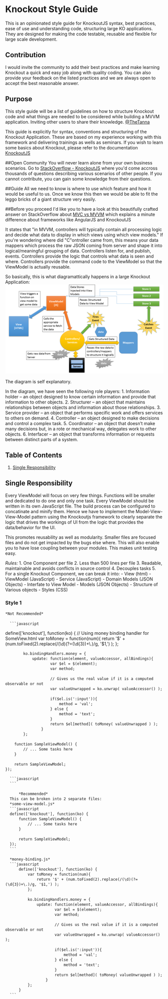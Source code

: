 # Knockout Style Guide
This is an opinionated style guide for KnockoutJS syntax, best practices, ease of use and understanding code, structuring large KO applications. They are designed for making the code testable, reusable and flexible for large scale development. 

## Contribution
I would invite the community to add their best practices and make learning Knockout a quick and easy job along with quality coding. You can also provide your feedback on the listed practices and we are always open to accept the best reasonable answer.

## Purpose
This style guide will be a list of guidelines on how to structure Knockout code and what things are needed to be considered while building a MVVM application. Inviting other users to share their knowledge. [@TheTanna](//twitter.com/TheTanna)

This guide is explicitly for syntax, conventions and structuring of the Knockout Application. These are based on my experience working with this framework and delivering trainings as wells as seminars. If you wish to learn some basics about Knockout, please refer to the documentation [KnockoutJS](//knockoutjs.com/)

##Open Community
You will never learn alone from your own business scenarios. Go to [StackOverflow - KnockoutJS](//stackoverflow.com/questions/tagged/knockout.js) where you'd come accross thousands of questions describing various scenarios of other people. If you cannot contribute, you can gain some knowledge from their questions. 

##Guide
All we need to know is where to use which feature and how it would be useful to us. Once we know this then we would be able to fit the leggo bricks of a giant structure very easily.

##Before you proceed
I'd like you to have a look at this beautifully crafted answer on StackOverflow about [MVC vs MVVM](//stackoverflow.com/questions/667781/what-is-the-difference-between-mvc-and-mvvm) which explains a minute difference about frameworks like AngularJS and KnockoutJS

It states that "in MVVM, controllers will typically contain all processing logic and decide what data to display in which views using which view models." If you're wondering where did "C"ontroller came from, this means your data mappers which process the raw JSON coming from server and shape it into logical/meaningful grouping of data. Controllers listen for, and publish, events. Controllers provide the logic that controls what data is seen and where. Controllers provide the command code to the ViewModel so that the ViewModel is actually reusable.

So basically, this is what diagramattically happens in a large Knockout Application:
![MVVM Knockout Application Flow](https://raw.githubusercontent.com/ankittanna/knockout-style-guide/master/Slide1.PNG)

The diagram is self explanatory. 

In the diagram, we have seen the following role players:
    1. Information holder – an object designed to know certain information and provide that information to other objects.
    2. Structurer – an object that maintains relationships between objects and information about those relationships.
    3. Service provider – an object that performs specific work and offers services to others on demand.
    4. Controller – an object designed to make decisions and control a complex task.
    5. Coordinator – an object that doesn’t make many decisions but, in a rote or mechanical way, delegates work to other objects.
    6. Interfacer – an object that transforms information or requests between distinct parts of a system.

## Table of Contents

  1. [Single Responsibility](#single-responsibility)

## Single Responsibility

Every ViewModel will focus on very few things. Functions will be smaller and dedicated to do one and only one task. Every ViewModel should be written in its own JavaScript file. The build process can be configured to concatinate and minify them. Hence we have to implement the Model-View-View-Model pattern using the Knockoutjs framework to clearly separate the logic that drives the workings of UI from the logic that provides the data/behavior for the UI.

This promotes reusability as well as modularity. Smaller files are focused files and do not get impacted by the bugs else where.
This will also enable you to have lose coupling between your modules.
This makes unit testing easy.

*Rules:*
    1. One Component per file
    2. Less than 500 lines per file
    3. Readable, maintainable and avoids conflicts in source control
    4. Decouples tasks
    5. For a single Knockout Component, we can break it into: 
        - View (html)
        - ViewModel (JavaScript)
        - Service (JavaScript)
        - Domain Models (JSON Objects) - Interfate to View Model
        - Models (JSON Objects) - Structure of Various objects
        - Styles (CSS)
    
### Style 1
    *Not Recommended*
    
      ```javascript
  define(['knockout'], function(ko) {
        // Using money binding handler for SomeView.html
        var toMoney = function(num){
                return '$' + (num.toFixed(2).replace(/(\d)(?=(\d{3})+\.)/g, '$1,') );
            };
        
            ko.bindingHandlers.money = {
                update: function(element, valueAccessor, allBindings){
                        var $el = $(element);
                        var method;

                        // Gives us the real value if it is a computed observable or not
                        var valueUnwrapped = ko.unwrap( valueAccessor() );

                        if($el.is(':input')){
                            method = 'val';
                        } else {
                            method = 'text';
                        }
                        return $el[method]( toMoney( valueUnwrapped ) );
                    }
            };
        
        function SampleViewModel() {
            // ... Some tasks here
        }
        
        return SampleViewModel;
    });
  
  ```
    ```javascript
    ```
    
        *Recommended*
    This can be broken into 2 separate files:
    *some-view-model.js*
    ```javascript
    define(['knockout'], function(ko) { 
        function SampleViewModel() {
            // ... Some tasks here
        }
        
        return SampleViewModel;
    });
    ```
    
    *money-binding.js*
    ```javascript
        define(['knockout'], function(ko) {
            var toMoney = function(num){
                return '$' + (num.toFixed(2).replace(/(\d)(?=(\d{3})+\.)/g, '$1,') );
            };
        
            ko.bindingHandlers.money = {
                update: function(element, valueAccessor, allBindings){
                        var $el = $(element);
                        var method;

                        // Gives us the real value if it is a computed observable or not
                        var valueUnwrapped = ko.unwrap( valueAccessor() );

                        if($el.is(':input')){
                            method = 'val';
                        } else {
                            method = 'text';
                        }
                        return $el[method]( toMoney( valueUnwrapped ) );
                    }
            };
        }
    ```